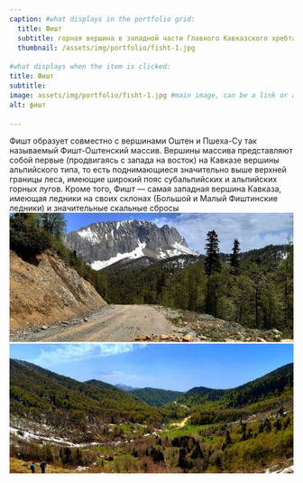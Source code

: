 ```yaml
---
caption: #what displays in the portfolio grid:
  title: Фишт
  subtitle: горная вершина в западной части Главного Кавказского хребта, высота — 2867,7 метров
  thumbnail: /assets/img/portfolio/fisht-1.jpg
  
#what displays when the item is clicked:
title: Фишт
subtitle: 
image: assets/img/portfolio/fisht-1.jpg #main image, can be a link or a file in assets/img/portfolio
alt: фишт

---
```

Фишт образует совместно с вершинами Оштен и Пшеха-Су так называемый Фишт-Оштенский массив. 
Вершины массива представляют собой первые (продвигаясь с запада на восток) на Кавказе вершины альпийского типа, 
то есть поднимающиеся значительно выше верхней границы леса, 
имеющие широкий пояс субальпийских и альпийских горных лугов. 
Кроме того, Фишт — самая западная вершина Кавказа, имеющая ледники на своих склонах 
(Большой и Малый Фиштинские ледники) и значительные скальные сбросы
![Image](/assets/img/portfolio/fisht-2.jpg)
![Image](/assets/img/portfolio/fisht-3.jpg)
